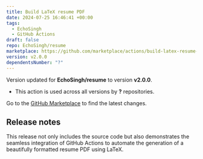 ```yaml
---
title: Build LaTeX resume PDF
date: 2024-07-25 16:46:41 +00:00
tags:
  - EchoSingh
  - GitHub Actions
draft: false
repo: EchoSingh/resume
marketplace: https://github.com/marketplace/actions/build-latex-resume-pdf
version: v2.0.0
dependentsNumber: "?"
---
```



Version updated for **EchoSingh/resume** to version **v2.0.0**.
- This action is used across all versions by **?** repositories.

Go to the [GitHub Marketplace](https://github.com/marketplace/actions/build-latex-resume-pdf) to find the latest changes.

## Release notes

This release not only includes the source code but also demonstrates the seamless integration of GitHub Actions to automate the generation of a beautifully formatted resume PDF using LaTeX.
